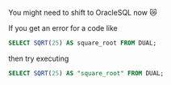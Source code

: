 You might need to shift to OracleSQL now 😿

If you get an error for a code like
```sql
SELECT SQRT(25) AS square_root FROM DUAL;
```
then try executing
```sql
SELECT SQRT(25) AS "square_root" FROM DUAL;
```
